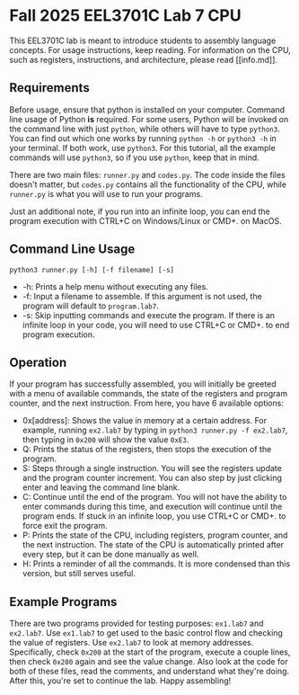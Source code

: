 # Fall 2025 EEL3701C Lab 7 CPU

This EEL3701C lab is meant to introduce students to assembly language concepts. For usage instructions, keep reading. For information on the CPU, such as registers, instructions, and architecture, please read [[info.md]].

## Requirements

Before usage, ensure that python is installed on your computer. Command line usage of Python **is** required. For some users, Python will be invoked on the command line with just `python`, while others will have to type `python3`. You can find out which one works by running `python -h` or `python3 -h` in your terminal. If both work, use `python3`. For this tutorial, all the example commands will use `python3`, so if you use `python`, keep that in mind.

There are two main files: `runner.py` and `codes.py`. The code inside the files doesn't matter, but `codes.py` contains all the functionality of the CPU, while `runner.py` is what you will use to run your programs.

Just an additional note, if you run into an infinite loop, you can end the program execution with CTRL+C on Windows/Linux or CMD+. on MacOS. 

## Command Line Usage

`python3 runner.py [-h] [-f filename] [-s]`

- -h: Prints a help menu without executing any files.
- -f: Input a filename to assemble. If this argument is not used, the program will default to `program.lab7`.
- -s: Skip inputting commands and execute the program. If there is an infinite loop in your code, you will need to use CTRL+C or CMD+. to end program execution.

## Operation

If your program has successfully assembled, you will initially be greeted with a menu of available commands, the state of the registers and program counter, and the next instruction. From here, you have 6 available options:
- 0x\[address]: Shows the value in memory at a certain address. For example, running `ex2.lab7` by typing in `python3 runner.py -f ex2.lab7`, then typing in `0x200` will show the value `0xE3`.
- Q: Prints the status of the registers, then stops the execution of the program.
- S: Steps through a single instruction. You will see the registers update and the program counter increment. You can also step by just clicking enter and leaving the command line blank.
- C: Continue until the end of the program. You will not have the ability to enter commands during this time, and execution will continue until the program ends. If stuck in an infinite loop, you use CTRL+C or CMD+. to force exit the program.
- P: Prints the state of the CPU, including registers, program counter, and the next instruction. The state of the CPU is automatically printed after every step, but it can be done manually as well.
- H: Prints a reminder of all the commands. It is more condensed than this version, but still serves useful. 

## Example Programs

There are two programs provided for testing purposes: `ex1.lab7` and `ex2.lab7`. Use `ex1.lab7` to get used to the basic control flow and checking the value of registers. Use `ex2.lab7` to look at memory addresses. Specifically, check `0x200` at the start of the program, execute a couple lines, then check `0x200` again and see the value change. Also look at the code for both of these files, read the comments, and understand what they're doing. After this, you're set to continue the lab. Happy assembling!